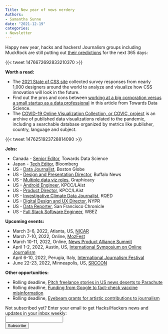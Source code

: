 ```yaml
---
Title: New year of news nerdery
Authors: 
- Samantha Sunne
date: "2021-12-19"
categories:
- Newsletter 
---
```


Happy new year, hacks and hackers! Journalism groups including MuckRock are still putting out [their predictions](https://muckrack.com/blog/2021/12/22/journalism-predictions-for-2022?utm_content=191979635&utm_medium=social&utm_source=twitter&hss_channel=tw-29100243) for the next 365 days:

{{< tweet 1476672692833210370 >}}

**Worth a read:**



* The [2021 State of CSS site](https://2021.stateofcss.com/en-US/) collected survey responses from nearly 1,000 designers around the world to analyze and visualize how CSS innovation will look in the future.
* Find out the pros and cons between [working at a big corporation versus a small startup as a data professional](https://towardsdatascience.com/should-you-join-a-big-corporation-or-a-small-startup-as-a-data-scientist-1b7f4d83f5c6) in this article from Towards Data Science.
* The [COVID-19 Online Visualization Collection, or COVIC, project](http://covic-archive.org/index.html) is an archive of published data visualizations related to the pandemic, including a searchable database organized by metrics like publisher, country, language and subject.

{{< tweet 1476251923728814090 >}}

**Jobs:**



* Canada - [Senior Editor](https://towardsdatascience.com/were-hiring-ad69101cdfc1), Towards Data Science
* Japan - [Tech Editor](https://talkingbiznews.com/biz-news-help-wanted/bloomberg-seeks-a-tech-editor-in-tokyo/), Bloomberg
* US - [Data Journalist](https://bostonglobemediapartners.applytojob.com/apply/QvCrXbdK5P/Data-Journalist-Great-Divide), Boston Globe
* US - [Design and Presentation Director](https://snd.org/job/design-and-presentation-director-2/), Buffalo News
* US - [Multiple data viz roles](https://www.graphicacy.com/data-visualization-careers/), Graphicacy
* US - [Android Engineer](https://laist.com/jobs/android-engineer), KPCC/LAist
* US - [Product Director](https://laist.com/jobs/director-product), KPCC/LAist
* US - [Investigative Climate Data Journalist](https://kqed.applytojob.com/apply/chsZ3nV5qG/FullTime-LimitedTerm-Investigative-Data-Journalist-Climate), KQED
* US - [Digital Design and UX Director](https://jobs.jobvite.com/newyork-public-radio/job/obhQgfwi), NYPR
* US - [Data Reporter](https://eevd.fa.us6.oraclecloud.com/hcmUI/CandidateExperience/en/sites/CX_1/requisitions/preview/2014688/?keyword=data&location=San+Francisco%252C+CA%252C+United+States&locationId=300000001903941&locationLevel=city&mode=location&radius=25&radiusUnit=MI), San Francisco Chronicle
* US - [Full Stack Software Engineer](https://phh.tbe.taleo.net/phh01/ats/careers/v2/viewRequisition?org=WBEZ&cws=38&rid=473), WBEZ

**Upcoming events:**



* March 3-6, 2022, Atlanta, US, [NICAR](https://www.ire.org/submit-your-ideas-for-nicar22-and-sign-up-for-conference-emails/)
* March 7-10, 2022, Online, [MozFest](mozillafestival.org/en/)
* March 10-11, 2022, Online, [News Product Alliance Summit](https://newsproduct.org/summit)
* April 1-2, 2022, Austin, US, [International Symposium on Online Journalism](https://isoj.org/)
* April 6-10, 2022, Perugia, Italy, [International Journalism Festival](https://www.journalismfestival.com/)
* June 22-23, 2022, Minneapolis, US, [SRCCON](https://srccon.org)

**Other opportunities:**



* Rolling deadline, [Pitch freelance stories in US news deserts to Parachute](https://parachutemagazine.com/)
* Rolling deadline, [Funding from Google to fact-check vaccine misinformation](https://blog.google/outreach-initiatives/google-news-initiative/open-fund-projects-debunking-vaccine-misinformation/)
* Rolling deadline, [Eyebeam grants for artistic contributions to journalism](https://www.eyebeam.org/eyebeam-center-for-the-future-of-journalism/)

<div id="mc_embed_signup"><form id="mc-embedded-subscribe-form" class="validate" action="//hackshackers.us1.list-manage.com/subscribe/post?u=c56f2e53d5ed6ef87f8aaa75c&amp;id=fb2bc6f10b" method="post" name="mc-embedded-subscribe-form" novalidate="" target="_blank">

<div id="mc_embed_signup_scroll">

<div class="mc-field-group"><label for="mce-EMAIL">Not subscribed yet? Enter your email to get Hacks/Hackers news and updates in your inbox weekly:  </label></div>

<div class="mc-field-group"><input id="mce-EMAIL" class="required email" name="EMAIL" type="email" value="" /></div>

<!-- real people should not fill this in and expect good things - do not remove this or risk form bot signups-->

<div style="position: absolute; left: -5000px;"><input tabindex="-1" name="b_c56f2e53d5ed6ef87f8aaa75c_fb2bc6f10b" type="text" value="" /></div>

<div class="clear"><input id="mc-embedded-subscribe" class="button" name="subscribe" type="submit" value="Subscribe" /></div>

</div>

</form></div>

<!--End mc_embed_signup-->

<meta name="twitter:card" content="summary">

<meta name="twitter:image:src" content="https://hackshackers.com/content-images/about/hackshackers_logomark.png">
